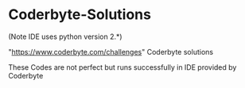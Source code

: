 # Coderbyte-Solutions
(Note IDE uses python version 2.*)

"https://www.coderbyte.com/challenges" Coderbyte solutions

These Codes are not perfect but runs successfully in IDE provided by Coderbyte
